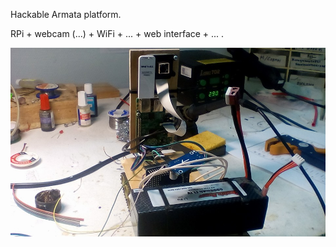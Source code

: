 Hackable Armata platform.

RPi + webcam (...) + WiFi + ... + web interface + ... .

![armata](tank_platform.jpg "MXC BiRth0-dAy tank")

